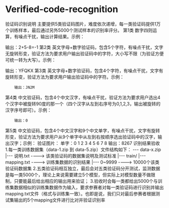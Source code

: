 # Verified-code-recognition

验证码识别说明
主要提供5类验证码图片，难度依次递增，每一类验证码提供1万个训练样本，最后通过另外5000个测试样本的识别率评分。
第1类	
数字四则运算，有噪点干扰，输出计算结果。示例：

输出：2+5-8=-1
第2类
英文字母+数字验证码，包含5个字符，有噪点干扰，文字无旋转形变，验证方法为要求用户输出验证码中的字符，大小写不限（为验证方便可统一转为大写）。示例：

输出：YFQKX
第3类
英文字母+数字验证码，包含4个字符，有噪点干扰，文字有旋转形变，验证方法为要求用户输出验证码中的字符。示例：

		输出：JN2M
第4类
中文验证码，包含4个中文汉字，有噪点干扰，验证方法为要求用户选出4个汉字中被旋转90度的那一个（四个汉字从左到右序号为0,1,2,3，输出被旋转的汉字序号即可）。示例：

		输出：0
第5类
中文验证码，包含4个中文汉字和9个中文单字，有噪点干扰，文字有旋转形变，验证方法为要求用户从9个单字中从左到右按顺序选出验证码中的汉字，输出汉字；示例：
验证图片：
单字：0 1 2 3 4 5 6 7 8
输出：8267
识别结果验收
1.每一类训练数据集（data-1.zip 到 data-5.zip）文件结构如下：
--- data-x.zip
|--- 说明.txt			----> 该类验证码的数据集说明及测试标准
|--- train/
|--- mapping.txt		----> 训练集数据的识别结果
|--- 0~9999			----> 10000个该类验证码数据集
2.五类验证码相互独立，最后会对五类验证码分开测试，监测数据是每一类5000个，理论上来说需要建立5个模型，但实际上对模型数量不做限制，只要能最后给出相应的输出用来验证；
3.验收时会每一类都给出5000个与训练集数据相似的训练集数据作为输入，要求参赛者对每一类验证码进行识别并输出mapping.txt文件（格式与训练集一致）。也即是说，我们只对最后参赛者根据测试集输出的5个mapping文件进行比对并验证识别率
